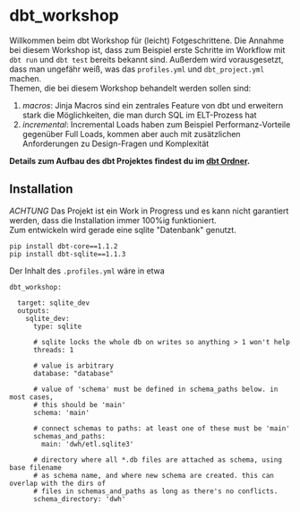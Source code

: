 # dbt_workshop

Willkommen beim dbt Workshop für (leicht) Fotgeschrittene. 
Die Annahme bei diesem Workshop ist, dass zum Beispiel erste Schritte im Workflow mit `dbt run` und `dbt test` bereits bekannt sind. Außerdem wird vorausgesetzt, dass man ungefähr weiß, was das `profiles.yml` und `dbt_project.yml` machen.  
Themen, die bei diesem Workshop behandelt werden sollen sind:  
1. *macros*: Jinja Macros sind ein zentrales Feature von dbt und erweitern stark die Möglichkeiten, die man durch SQL im ELT-Prozess hat  
2. *incremental*: Incremental Loads haben zum Beispiel Performanz-Vorteile gegenüber Full Loads, kommen aber auch mit zusätzlichen Anforderungen zu Design-Fragen und Komplexität  

**Details zum Aufbau des dbt Projektes findest du im [dbt Ordner](dbt_workshop/README.md).**

## Installation
*ACHTUNG* Das Projekt ist ein Work in Progress und es kann nicht garantiert werden, dass die Installation immer 100%ig funktioniert.  
Zum entwickeln wird gerade eine sqlite "Datenbank" genutzt. 
```
pip install dbt-core==1.1.2
pip install dbt-sqlite==1.1.3
```
Der Inhalt des `.profiles.yml` wäre in etwa
```
dbt_workshop:

  target: sqlite_dev
  outputs:
    sqlite_dev:
      type: sqlite

      # sqlite locks the whole db on writes so anything > 1 won't help
      threads: 1

      # value is arbitrary
      database: "database"

      # value of 'schema' must be defined in schema_paths below. in most cases,
      # this should be 'main'
      schema: 'main'

      # connect schemas to paths: at least one of these must be 'main'
      schemas_and_paths:
        main: 'dwh/etl.sqlite3'

      # directory where all *.db files are attached as schema, using base filename
      # as schema name, and where new schema are created. this can overlap with the dirs of
      # files in schemas_and_paths as long as there's no conflicts.
      schema_directory: 'dwh'

```
